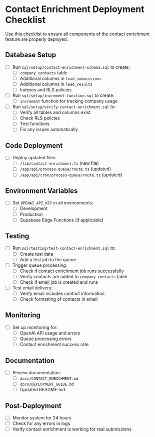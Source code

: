 # Contact Enrichment Deployment Checklist

Use this checklist to ensure all components of the contact enrichment feature are properly deployed.

## Database Setup

- [ ] Run `sql/setup/contact-enrichment-schema.sql` to create:
  - [ ] `company_contacts` table
  - [ ] Additional columns in `lead_submissions`
  - [ ] Additional columns in `lead_results`
  - [ ] Indexes and RLS policies

- [ ] Run `sql/setup/increment-function.sql` to create:
  - [ ] `increment` function for tracking company usage

- [ ] Run `sql/setup/verify-contact-enrichment.sql` to:
  - [ ] Verify all tables and columns exist
  - [ ] Check RLS policies
  - [ ] Test functions
  - [ ] Fix any issues automatically

## Code Deployment

- [ ] Deploy updated files:
  - [ ] `/lib/contact-enrichment.ts` (new file)
  - [ ] `/app/api/process-queue/route.ts` (updated)
  - [ ] `/app/api/cron/process-queue/route.ts` (updated)

## Environment Variables

- [ ] Set `OPENAI_API_KEY` in all environments:
  - [ ] Development
  - [ ] Production
  - [ ] Supabase Edge Functions (if applicable)

## Testing

- [ ] Run `sql/testing/test-contact-enrichment.sql` to:
  - [ ] Create test data
  - [ ] Add a test job to the queue

- [ ] Trigger queue processing:
  - [ ] Check if contact enrichment job runs successfully
  - [ ] Verify contacts are added to `company_contacts` table
  - [ ] Check if email job is created and runs

- [ ] Test email delivery:
  - [ ] Verify email includes contact information
  - [ ] Check formatting of contacts in email

## Monitoring

- [ ] Set up monitoring for:
  - [ ] OpenAI API usage and errors
  - [ ] Queue processing errors
  - [ ] Contact enrichment success rate

## Documentation

- [ ] Review documentation:
  - [ ] `docs/CONTACT_ENRICHMENT.md`
  - [ ] `docs/DEPLOYMENT_GUIDE.md`
  - [ ] Updated README.md

## Post-Deployment

- [ ] Monitor system for 24 hours
- [ ] Check for any errors in logs
- [ ] Verify contact enrichment is working for real submissions
